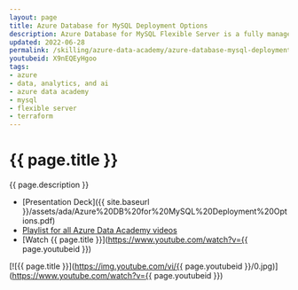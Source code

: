 ```yaml
---
layout: page
title: Azure Database for MySQL Deployment Options
description: Azure Database for MySQL Flexible Server is a fully managed MySQL database offering that provides flexible scalability and allows for granular control over database management and configuration settings. In this session, delivered by the MySQL team at Microsoft, we’ll explore the different deployment options to best fit your devops environment, primarily focusing on Terraform by HashiCorp, and discussing high level differences with CLI, ARM, and Bicep. 
updated: 2022-06-28
permalink: /skilling/azure-data-academy/azure-database-mysql-deployment
youtubeid: X9nEQEyHgoo
tags: 
- azure
- data, analytics, and ai
- azure data academy
- mysql
- flexible server
- terraform
---
```


# {{ page.title }}

{{ page.description }}

* [Presentation Deck]({{ site.baseurl }}/assets/ada/Azure%20DB%20for%20MySQL%20Deployment%20Options.pdf)
* [Playlist for all Azure Data Academy videos](https://www.youtube.com/playlist?list=PLz7jPMmpNrjlOS4hbINKqLVBafb5yD5Rm)
* [Watch {{ page.title }}](https://www.youtube.com/watch?v={{ page.youtubeid }})

[![{{ page.title }}](https://img.youtube.com/vi/{{ page.youtubeid }}/0.jpg)](https://www.youtube.com/watch?v={{ page.youtubeid }})
